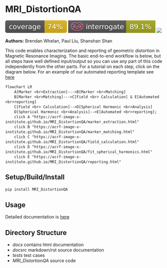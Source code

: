 # MRI_DistortionQA  
![](docsrc/__resources/coverage.svg) ![](docsrc/__resources/interrogate.svg) ![](https://github.com/ACRF-Image-X-Institute/MRI_DistortionQA/blob/main/.github/workflows/run_tests.yml/coverage.svg)

**Authors:** Brendan Whelan, Paul Liu, Shanshan Shan

This code enables characterization and reporting of geometric distortion in Magnetic Resonance Imaging. The basic end-to-end workflow is below, but all steps have well defined input/output so you can use any part of this code independently from the other parts. For a tutorial on each step, click on the diagram below. For an example of our automated reporting template see [here](https://acrf-image-x-institute.github.io/MRI_DistortionQA/_static/MR_QA_report_12_05_2022.html)

```mermaid
flowchart LR
    A[Marker <br>Extraction]--->B[Marker <br>Matching]
    B[Marker <br>Matching]--->C[Field <br> Calculation] & E[Automated <br>reporting]
    C[Field <br> Calculation]-->D[Spherical Harmonic <br>Analysis]
    D[Spherical Harmonic <br>Analysis]-->E[Automated <br>reporting];
    click A "https://acrf-image-x-institute.github.io/MRI_DistortionQA/marker_extraction.html"
    click B "https://acrf-image-x-institute.github.io/MRI_DistortionQA/marker_matching.html"
    click C "https://acrf-image-x-institute.github.io/MRI_DistortionQA/field_calculation.html"
    click D "https://acrf-image-x-institute.github.io/MRI_DistortionQA/fit_spherical_harmonics.html"
    click E "https://acrf-image-x-institute.github.io/MRI_DistortionQA/reporting.html"
```

## Setup/Build/Install

```bash
pip install MRI_DistortionQA
```


## Usage

Detailed documentation is [here](https://acrf-image-x-institute.github.io/MRI_DistortionQA/)

## Directory Structure

- *docs* contains html documentation
- *docsrc* markdown/rst source documentation
- *tests* test cases
- *MRI_DistortionQA* source code
